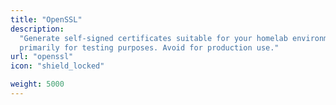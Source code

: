 ```yaml
---
title: "OpenSSL"
description:
  "Generate self-signed certificates suitable for your homelab environment,
  primarily for testing purposes. Avoid for production use."
url: "openssl"
icon: "shield_locked"

weight: 5000
---
```

